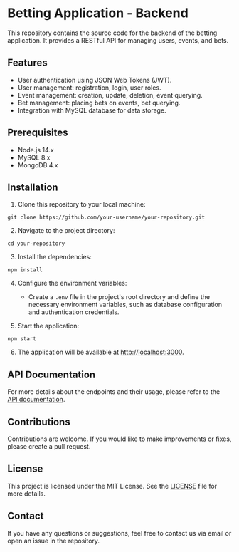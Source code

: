 <h1>Betting Application - Backend</h1>

<p>This repository contains the source code for the backend of the betting application. It provides a RESTful API for managing users, events, and bets.</p>

<h2>Features</h2>

<ul>
  <li>User authentication using JSON Web Tokens (JWT).</li>
  <li>User management: registration, login, user roles.</li>
  <li>Event management: creation, update, deletion, event querying.</li>
  <li>Bet management: placing bets on events, bet querying.</li>
  <li>Integration with MySQL database for data storage.</li>
</ul>

<h2>Prerequisites</h2>

<ul>
  <li>Node.js 14.x</li>
  <li>MySQL 8.x</li>
  <li>MongoDB 4.x</li>
</ul>

<h2>Installation</h2>

<ol>
  <li>Clone this repository to your local machine:</li>
</ol>

<pre><code>git clone https://github.com/your-username/your-repository.git
</code></pre>

<ol start="2">
  <li>Navigate to the project directory:</li>
</ol>

<pre><code>cd your-repository
</code></pre>

<ol start="3">
  <li>Install the dependencies:</li>
</ol>

<pre><code>npm install
</code></pre>

<ol start="4">
  <li>Configure the environment variables:</li>
  <ul>
    <li>Create a <code>.env</code> file in the project's root directory and define the necessary environment variables, such as database configuration and authentication credentials.</li>
  </ul>
</ol>

<ol start="5">
  <li>Start the application:</li>
</ol>

<pre><code>npm start
</code></pre>

<ol start="6">
  <li>The application will be available at <a href="http://localhost:3000">http://localhost:3000</a>.</li>
</ol>

<h2>API Documentation</h2>

<p>For more details about the endpoints and their usage, please refer to the <a href="./docs/api-docs.md">API documentation</a>.</p>

<h2>Contributions</h2>

<p>Contributions are welcome. If you would like to make improvements or fixes, please create a pull request.</p>

<h2>License</h2>

<p>This project is licensed under the MIT License. See the <a href="./LICENSE">LICENSE</a> file for more details.</p>

<h2>Contact</h2>

<p>If you have any questions or suggestions, feel free to contact us via email or open an issue in the repository.</p>
